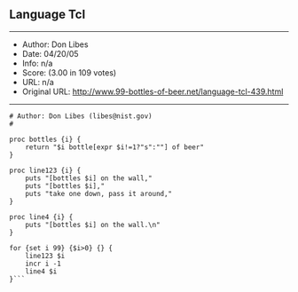 
## Language Tcl ##
---
- Author: Don Libes
- Date: 04/20/05
- Info: n/a
- Score:  (3.00 in 109 votes)
- URL: n/a
- Original URL: http://www.99-bottles-of-beer.net/language-tcl-439.html
---

```# Tcl version of 99 bottles of beer on the wall
# Author: Don Libes (libes@nist.gov)
#

proc bottles {i} {
	return "$i bottle[expr $i!=1?"s":""] of beer"
}

proc line123 {i} {
	puts "[bottles $i] on the wall,"
	puts "[bottles $i],"
	puts "take one down, pass it around,"
}

proc line4 {i} {
	puts "[bottles $i] on the wall.\n"
}

for {set i 99} {$i>0} {} {
	line123 $i
	incr i -1
	line4 $i
}```
